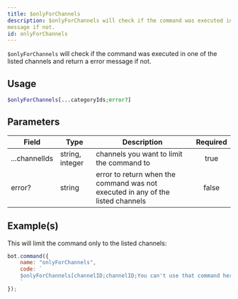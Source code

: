 ```yaml
---
title: $onlyForChannels
description: $onlyForChannels will check if the command was executed in one of the listed channels and return a error
message if not.
id: onlyForChannels
---
```


`$onlyForChannels` will check if the command was executed in one of the listed channels and return a error message if
not.

## Usage

```php
$onlyForChannels[...categoryIds;error?]
```

## Parameters

| Field         | Type            | Description                                                                     | Required |
|---------------|-----------------|---------------------------------------------------------------------------------|:--------:|
| ...channelIds | string, integer | channels you want to limit the command to                                       |   true   |
| error?        | string          | error to return when the command was not executed in any of the listed channels |  false   |

## Example(s)

This will limit the command only to the listed channels:

```javascript
bot.command({
    name: "onlyForChannels",
    code: `
    $onlyForChannels[channelID;channelID;You can't use that command here!]
    `
});
```